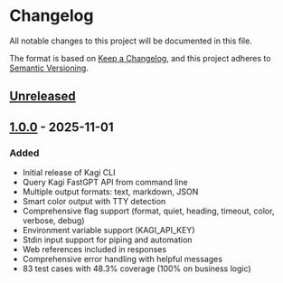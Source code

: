 # Changelog

All notable changes to this project will be documented in this file.

The format is based on [Keep a Changelog](https://keepachangelog.com/en/1.0.0/),
and this project adheres to [Semantic Versioning](https://semver.org/spec/v2.0.0.html).

## [Unreleased]

## [1.0.0] - 2025-11-01

### Added

- Initial release of Kagi CLI
- Query Kagi FastGPT API from command line
- Multiple output formats: text, markdown, JSON
- Smart color output with TTY detection
- Comprehensive flag support (format, quiet, heading, timeout, color, verbose, debug)
- Environment variable support (KAGI_API_KEY)
- Stdin input support for piping and automation
- Web references included in responses
- Comprehensive error handling with helpful messages
- 83 test cases with 48.3% coverage (100% on business logic)

[Unreleased]: https://github.com/grantcarthew/kagi/compare/v1.0.0...HEAD
[1.0.0]: https://github.com/grantcarthew/kagi/releases/tag/v1.0.0
